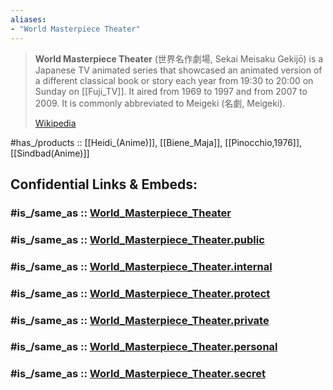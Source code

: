 ```yaml
---
aliases:
- "World Masterpiece Theater"
---
```


> **World Masterpiece Theater** (世界名作劇場, Sekai Meisaku Gekijō) is a Japanese TV animated series 
> that showcased an animated version of a different classical book or story 
> each year from 19:30 to 20:00 on Sunday on [[Fuji_TV]]. 
> It aired from 1969 to 1997 and from 2007 to 2009.
> It is commonly abbreviated to Meigeki (名劇, Meigeki).
>
> [Wikipedia](https://en.wikipedia.org/wiki/World%20Masterpiece%20Theater)

#has_/products :: [[Heidi_(Anime)]], [[Biene_Maja]], [[Pinocchio,1976]], [[Sindbad(Anime)]] 


## Confidential Links & Embeds: 

### #is_/same_as :: [World_Masterpiece_Theater](/_Standards/Society/Communication/Media/Movie/Movie-Genre/Animation/Anime/World_Masterpiece_Theater.md) 

### #is_/same_as :: [World_Masterpiece_Theater.public](/_public/Society/Communication/Media/Movie/Movie-Genre/Animation/Anime/World_Masterpiece_Theater.public.md) 

### #is_/same_as :: [World_Masterpiece_Theater.internal](/_internal/Society/Communication/Media/Movie/Movie-Genre/Animation/Anime/World_Masterpiece_Theater.internal.md) 

### #is_/same_as :: [World_Masterpiece_Theater.protect](/_protect/Society/Communication/Media/Movie/Movie-Genre/Animation/Anime/World_Masterpiece_Theater.protect.md) 

### #is_/same_as :: [World_Masterpiece_Theater.private](/_private/Society/Communication/Media/Movie/Movie-Genre/Animation/Anime/World_Masterpiece_Theater.private.md) 

### #is_/same_as :: [World_Masterpiece_Theater.personal](/_personal/Society/Communication/Media/Movie/Movie-Genre/Animation/Anime/World_Masterpiece_Theater.personal.md) 

### #is_/same_as :: [World_Masterpiece_Theater.secret](/_secret/Society/Communication/Media/Movie/Movie-Genre/Animation/Anime/World_Masterpiece_Theater.secret.md)

